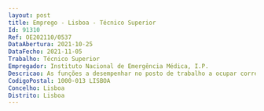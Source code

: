 ```yaml
--- 
layout: post
title: Emprego - Lisboa - Técnico Superior
Id: 91310
Ref: OE202110/0537
DataAbertura: 2021-10-25
DataFecho: 2021-11-05
Trabalho: Técnico Superior
Empregador: Instituto Nacional de Emergência Médica, I.P.
Descricao: As funções a desempenhar no posto de trabalho a ocupar correspondem ao grau 3 de complexidade funcional, cuja caraterização se encontra prevista no Anexo a que se refere o n.º 2 do artigo 88.º da LTFP , bem como, no âmbito das matérias da competência do Gabinete de Qualidade, constantes no artigo 14.º dos Estatutos do Instituto Nacional de Emergência Médica, I.P. aprovadas pela Portaria n.º 158 2012, de 22 de maio, designadamente, Desenvolver funções de estudo, conceção e adaptação de métodos e processos, executadas com autonomia e responsabilidade, tendo em vista informar a decisão superior, na área da qualidade, auditoria, controlo, planeamento e acompanhamento.
CodigoPostal: 1000-013 LISBOA
Concelho: Lisboa
Distrito: Lisboa
--- 
```

